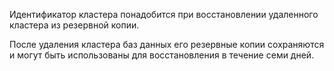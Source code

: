 Идентификатор кластера понадобится при восстановлении удаленного кластера из резервной копии.

После удаления кластера баз данных его резервные копии сохраняются и могут быть использованы для восстановления в течение семи дней.
